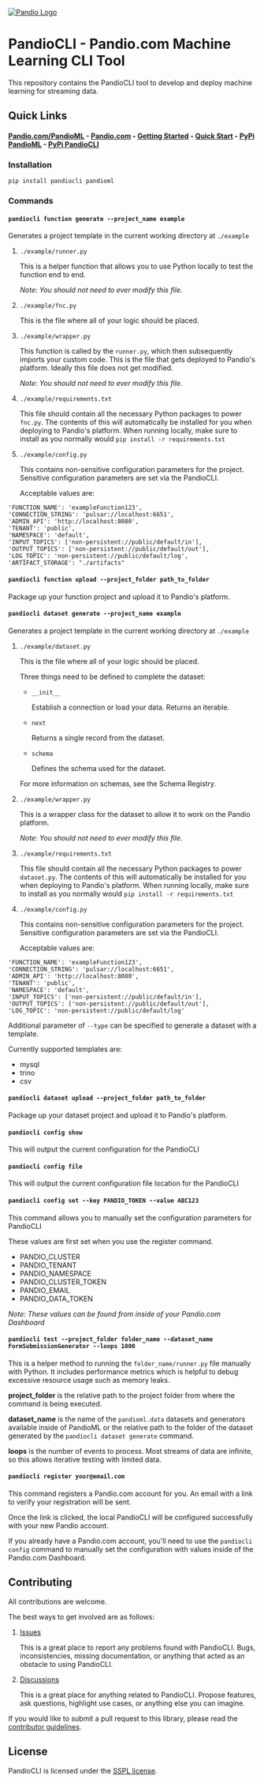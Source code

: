 <a href="https://pandio.com"><img src="https://pandio-com.github.io/static/files/assets/pandio_225_blue-05.svg" alt="Pandio Logo"></a>

# PandioCLI - Pandio.com Machine Learning CLI Tool

This repository contains the PandioCLI tool to develop and deploy machine learning for streaming data.

## Quick Links

#### [Pandio.com/PandioML](https://pandio.com/pandioml) - [Pandio.com](https://pandio.com) - [Getting Started](./guides/GETTING-STARTED.md) - [Quick Start](./guides/QUICK-START.md) - [PyPi PandioML](https://pypi.org/project/pandioml/) - [PyPi PandioCLI](https://pypi.org/project/pandiocli/)

### Installation

`pip install pandiocli pandioml`

### Commands

#### `pandiocli function generate --project_name example`

Generates a project template in the current working directory at `./example`

1. `./example/runner.py`

      This is a helper function that allows you to use Python locally to test the function end to end.
      
      *Note: You should not need to ever modify this file.*
      
1. `./example/fnc.py`

      This is the file where all of your logic should be placed.

1. `./example/wrapper.py`

      This function is called by the `runner.py`, which then subsequently imports your custom code. This is the file that gets deployed to Pandio's platform. Ideally this file does not get modified.
      
      *Note: You should not need to ever modify this file.*

1. `./example/requirements.txt`

      This file should contain all the necessary Python packages to power `fnc.py`. The contents of this will automatically be installed for you when deploying to Pandio's platform. When running locally, make sure to install as you normally would `pip install -r requirements.txt`

1. `./example/config.py`

      This contains non-sensitive configuration parameters for the project. Sensitive configuration parameters are set via the PandioCLI.
      
      Acceptable values are:
      
  ```buildoutcfg
'FUNCTION_NAME': 'exampleFunction123',
'CONNECTION_STRING': 'pulsar://localhost:6651',
'ADMIN_API': 'http://localhost:8080',
'TENANT': 'public',
'NAMESPACE': 'default',
'INPUT_TOPICS': ['non-persistent://public/default/in'],
'OUTPUT_TOPICS': ['non-persistent://public/default/out'],
'LOG_TOPIC': 'non-persistent://public/default/log',
'ARTIFACT_STORAGE': "./artifacts"
```


#### `pandiocli function upload --project_folder path_to_folder`

Package up your function project and upload it to Pandio's platform.

#### `pandiocli dataset generate --project_name example`

Generates a project template in the current working directory at `./example`

1. `./example/dataset.py`

      This is the file where all of your logic should be placed.
      
      Three things need to be defined to complete the dataset:
      
      * `__init__`
      
          Establish a connection or load your data. Returns an iterable.
          
      * `next`
      
          Returns a single record from the dataset.
      
      * `schema`
      
          Defines the schema used for the dataset.
          
      For more information on schemas, see the Schema Registry.
      
1. `./example/wrapper.py`

      This is a wrapper class for the dataset to allow it to work on the Pandio platform.
      
      *Note: You should not need to ever modify this file.*

1. `./example/requirements.txt`

      This file should contain all the necessary Python packages to power `dataset.py`. The contents of this will automatically be installed for you when deploying to Pandio's platform. When running locally, make sure to install as you normally would `pip install -r requirements.txt`

1. `./example/config.py`

      This contains non-sensitive configuration parameters for the project. Sensitive configuration parameters are set via the PandioCLI.

      Acceptable values are:
      
```buildoutcfg
'FUNCTION_NAME': 'exampleFunction123',
'CONNECTION_STRING': 'pulsar://localhost:6651',
'ADMIN_API': 'http://localhost:8080',
'TENANT': 'public',
'NAMESPACE': 'default',
'INPUT_TOPICS': ['non-persistent://public/default/in'],
'OUTPUT_TOPICS': ['non-persistent://public/default/out'],
'LOG_TOPIC': 'non-persistent://public/default/log'
```

Additional parameter of `--type` can be specified to generate a dataset with a template.

Currently supported templates are:

* mysql
* trino
* csv

#### `pandiocli dataset upload --project_folder path_to_folder`

Package up your dataset project and upload it to Pandio's platform.

#### `pandiocli config show`

This will output the current configuration for the PandioCLI

#### `pandiocli config file`

This will output the current configuration file location for the PandioCLI

#### `pandiocli config set --key PANDIO_TOKEN --value ABC123`

This command allows you to manually set the configuration parameters for PandioCLI

These values are first set when you use the register command.

* PANDIO_CLUSTER
* PANDIO_TENANT
* PANDIO_NAMESPACE
* PANDIO_CLUSTER_TOKEN
* PANDIO_EMAIL
* PANDIO_DATA_TOKEN

*Note: These values can be found from inside of your Pandio.com Dashboard*

#### `pandiocli test --project_folder folder_name --dataset_name FormSubmissionGenerator --loops 1000`

This is a helper method to running the `folder_name/runner.py` file manually with Python. It includes performance metrics which is helpful to debug excessive resource usage such as memory leaks.

**project_folder** is the relative path to the project folder from where the command is being executed.

**dataset_name** is the name of the `pandioml.data` datasets and generators available inside of PandioML or the relative path to the folder of the dataset generated by the `pandiocli dataset generate` command.

**loops** is the number of events to process. Most streams of data are infinite, so this allows iterative testing with limited data.

#### `pandiocli register your@email.com`

This command registers a Pandio.com account for you. An email with a link to verify your registration will be sent.

Once the link is clicked, the local PandioCLI will be configured successfully with your new Pandio account.

If you already have a Pandio.com account, you'll need to use the `pandiocli config` command to manually set the configuration with values inside of the Pandio.com Dashboard.

## Contributing

All contributions are welcome.

The best ways to get involved are as follows:

1. [Issues](./issues)

    This is a great place to report any problems found with PandioCLI. Bugs, inconsistencies, missing documentation, or anything that acted as an obstacle to using PandioCLI.
    
1. [Discussions](./discussions)

    This is a great place for anything related to PandioCLI. Propose features, ask questions, highlight use cases, or anything else you can imagine.
    
If you would like to submit a pull request to this library, please read the [contributor guidelines](./CONTRIBUTING.md).

## License

PandioCLI is licensed under the [SSPL license](./LICENSE).